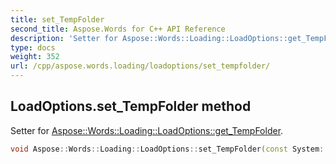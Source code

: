 ```yaml
---
title: set_TempFolder
second_title: Aspose.Words for C++ API Reference
description: 'Setter for Aspose::Words::Loading::LoadOptions::get_TempFolder.'
type: docs
weight: 352
url: /cpp/aspose.words.loading/loadoptions/set_tempfolder/
---
```

## LoadOptions.set_TempFolder method


Setter for [Aspose::Words::Loading::LoadOptions::get_TempFolder](../get_tempfolder/).

```cpp
void Aspose::Words::Loading::LoadOptions::set_TempFolder(const System::String &value)
```

